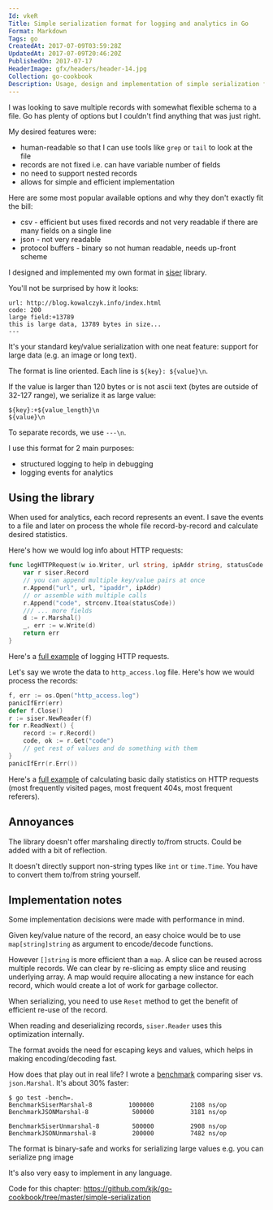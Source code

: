 ```yaml
---
Id: vkeR
Title: Simple serialization format for logging and analytics in Go
Format: Markdown
Tags: go
CreatedAt: 2017-07-09T03:59:28Z
UpdatedAt: 2017-07-09T20:46:20Z
PublishedOn: 2017-07-17
HeaderImage: gfx/headers/header-14.jpg
Collection: go-cookbook
Description: Usage, design and implementation of simple serialization format for logging and analytics in Go.
---
```


I was looking to save multiple records with somewhat flexible schema to a file. Go has plenty of options but I couldn't find anything that was just right.

My desired features were:
* human-readable so that I can use tools like `grep` or `tail` to look at the file
* records are not fixed i.e. can have variable number of fields
* no need to support nested records
* allows for simple and efficient implementation

Here are some most popular available options and why they don't exactly fit the bill:
* csv - efficient but uses fixed records and not very readable if there are many fields on a single line
* json - not very readable
* protocol buffers - binary so not human readable, needs up-front scheme

I designed and implemented my own format in [siser](https://github.com/kjk/siser) library.

You'll not be surprised by how it looks:

```
url: http://blog.kowalczyk.info/index.html
code: 200
large field:+13789
this is large data, 13789 bytes in size...
---
```

It's your standard key/value serialization with one neat feature: support for large data (e.g. an image or long text).

The format is line oriented. Each line is `${key}: ${value}\n`.

If the value is larger than 120 bytes or is not ascii text (bytes are outside of 32-127 range), we serialize it as large value:
```
${key}:+${value_length}\n
${value}\n
```

To separate records, we use `---\n`.

I use this format for 2 main purposes:
* structured logging to help in debugging
* logging events for analytics

## Using the library

When used for analytics, each record represents an event. I save the events to a file and later on process the whole file record-by-record and calculate desired statistics.

Here's how we would log info about HTTP requests:
```go
func logHTTPRequest(w io.Writer, url string, ipAddr string, statusCode int) error {
	var r siser.Record
	// you can append multiple key/value pairs at once
	r.Append("url", url, "ipaddr", ipAddr)
	// or assemble with multiple calls
	r.Append("code", strconv.Itoa(statusCode))
	/// ... more fields
	d := r.Marshal()
	_, err := w.Write(d)
	return err
}
```

Here's a [full example](https://github.com/kjk/blog/blob/b18317d3dbde1d21745aaea615d952f2c2e158c8/visitor_analytics.go#L309) of logging HTTP requests.

Let's say we wrote the data to `http_access.log` file. Here's how we would process the records:
```go
f, err := os.Open("http_access.log")
panicIfErr(err)
defer f.Close()
r := siser.NewReader(f)
for r.ReadNext() {
	record := r.Record()
	code, ok := r.Get("code")
	// get rest of values and do something with them
}
panicIfErr(r.Err())
```

Here's a [full example](https://github.com/kjk/blog/blob/b18317d3dbde1d21745aaea615d952f2c2e158c8/visitor_analytics.go#L108) of calculating basic daily statistics on HTTP requests (most frequently visited pages, most frequent 404s, most frequent referers).

## Annoyances

The library doesn't offer marshaling directly to/from structs. Could be added with a bit of reflection.

It doesn't directly support non-string types like `int` or `time.Time`. You have to convert them to/from string yourself.

## Implementation notes

Some implementation decisions were made with performance in mind.

Given key/value nature of the record, an easy choice would be to use `map[string]string` as argument to encode/decode functions.

However `[]string` is more efficient than a `map`. A slice can be reused across multiple records. We can clear by re-slicing as empty slice and reusing underlying array. A map would require allocating a new instance for each record, which would create a lot of work for garbage collector.

When serializing, you need to use `Reset` method to get the benefit of efficient re-use of the record.

When reading and deserializing records, `siser.Reader` uses this optimization internally.

The format avoids the need for escaping keys and values, which helps in making encoding/decoding fast.

How does that play out in real life? I wrote a [benchmark](https://github.com/kjk/siser/blob/6ffab5b5c5f0fa60f5f4b203a776af7930d2850b/serialize_test.go#L171) comparing siser vs. `json.Marshal`. It's about 30% faster:
```
$ go test -bench=.
BenchmarkSiserMarshal-8     	 1000000	      2108 ns/op
BenchmarkJSONMarshal-8      	  500000	      3181 ns/op

BenchmarkSiserUnmarshal-8   	  500000	      2908 ns/op
BenchmarkJSONUnmarshal-8    	  200000	      7482 ns/op
```

The format is binary-safe and works for serializing large values e.g. you can serialize png image

It's also very easy to implement in any language.

Code for this chapter: https://github.com/kjk/go-cookbook/tree/master/simple-serialization
